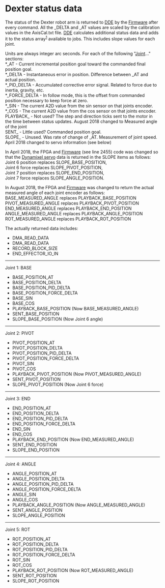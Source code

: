 # Dexter status data

The status of the Dexter robot arm is returned to [DDE](DDE) by the [Firmware](Firmware) after every command. All the _DELTA and _AT values are scaled by the calibration values in the AxisCal.txt file. [DDE](DDE) calculates additional status data and adds it to the status array<sup>[1](https://github.com/cfry/dde/blob/e53ec91c4c6e0d3755a4e370af5d62ac8dc84e22/doc/ref_man.html#L2730)</sup> available to jobs. This includes slope values for each joint.

Units are always integer arc seconds.
For each of the following "[Joint](Joints)..." sections:
<BR>\*\_AT - Current incremental position goal toward the commanded final position goal. 
<BR>\*\_DELTA - Instantaneous error in position. Difference between \_AT and actual position. 
<BR>\*\_PID_DELTA - Accumulated corrective error signal. Related to force due to inertia, gravity, etc.
<BR>\*\_FORCE_DELTA - In follow mode, this is the offset from commanded position necessary to keep force at zero. 
<BR>\*\_SIN - The current A2D value from the sin sensor on that joints encoder. 
<BR>\*\_COS - The current A2D value from the cos sensor on that joints encoder. 
<BR>PLAYBACK\_ - Not used? The step and direction ticks sent to the motor in the time between status updates. August 2018 changed to Measured angle of the joint 
<BR>SENT\_  - Little used? Commanded position goal. 
<BR>SLOPE\_ - Unused. Was rate of change of \_AT. Measurement of joint speed. April 2018 changed to servo information (see below)

In April 2018, the FPGA and [Firmware](https://github.com/HaddingtonDynamics/Dexter/commit/42df0e01285ef8b67764ed53f3cc697df44d4d93) (see line 2455) code was changed so that the [Dynamixel servo](End-Effector-Servos) data is returned in the SLOPE items as follows:
<BR>Joint 6 position replaces SLOPE_BASE_POSITION,
<BR>Joint 6 force replaces SLOPE_PIVOT_POSITION,
<BR>Joint 7 position replaces SLOPE_END_POSITION,
<BR>Joint 7 force replaces SLOPE_ANGLE_POSITION.

In August 2018, the FPGA and [Firmware](https://github.com/HaddingtonDynamics/Dexter/commit/1ca9251b47468d9841713ec89b62e91050125188) was changed to return the actual measured angle of each joint encoder as follows:
<BR> BASE_MEASURED_ANGLE replaces PLAYBACK_BASE_POSITION 
<BR> PIVOT_MEASURED_ANGLE replaces PLAYBACK_PIVOT_POSITION 
<BR> END_MEASURED_ANGLE replaces PLAYBACK_END_POSITION 
<BR> ANGLE_MEASURED_ANGLE replaces PLAYBACK_ANGLE_POSITION 
<BR> ROT_MEASURED_ANGLE replaces PLAYBACK_ROT_POSITION 

The actually returned data includes:
* DMA_READ_DATA
* DMA_READ_DATA
* RECORD_BLOCK_SIZE
* END_EFFECTOR_IO_IN

***
Joint 1: BASE 

* BASE_POSITION_AT
* BASE_POSITION_DELTA 
* BASE_POSITION_PID_DELTA
* BASE_POSITION_FORCE_DELTA
* BASE_SIN
* BASE_COS
* PLAYBACK_BASE_POSITION (Now BASE_MEASURED_ANGLE)
* SENT_BASE_POSITION 
* SLOPE_BASE_POSITION (Now Joint 6 angle)

***
Joint 2: PIVOT 

* PIVOT_POSITION_AT
* PIVOT_POSITION_DELTA
* PIVOT_POSITION_PID_DELTA
* PIVOT_POSITION_FORCE_DELTA
* PIVOT_SIN
* PIVOT_COS
* PLAYBACK_PIVOT_POSITION (Now PIVOT_MEASURED_ANGLE)
* SENT_PIVOT_POSITION
* SLOPE_PIVOT_POSITION (Now Joint 6 force)

***
Joint 3: END 

* END_POSITION_AT
* END_POSITION_DELTA
* END_POSITION_PID_DELTA
* END_POSITION_FORCE_DELTA
* END_SIN
* END_COS
* PLAYBACK_END_POSITION (Now END_MEASURED_ANGLE)
* SENT_END_POSITION
* SLOPE_END_POSITION

***
Joint 4: ANGLE 

* ANGLE_POSITION_AT
* ANGLE_POSITION_DELTA
* ANGLE_POSITION_PID_DELTA
* ANGLE_POSITION_FORCE_DELTA
* ANGLE_SIN
* ANGLE_COS
* PLAYBACK_ANGLE_POSITION (Now ANGLE_MEASURED_ANGLE)
* SENT_ANGLE_POSITION
* SLOPE_ANGLE_POSITION

***
Joint 5: ROT 

* ROT_POSITION_AT
* ROT_POSITION_DELTA
* ROT_POSITION_PID_DELTA
* ROT_POSITION_FORCE_DELTA
* ROT_SIN
* ROT_COS
* PLAYBACK_ROT_POSITION (Now ROT_MEASURED_ANGLE)
* SENT_ROT_POSITION
* SLOPE_ROT_POSITION

